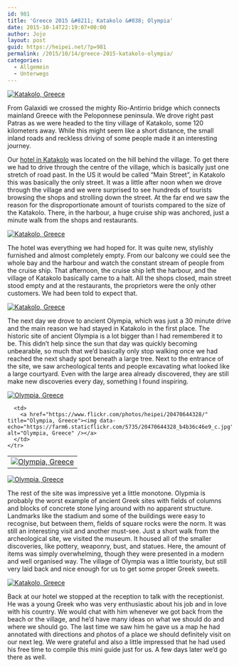 ```yaml
---
id: 981
title: 'Greece 2015 &#8211; Katakolo &#038; Olympia'
date: 2015-10-14T22:19:07+00:00
author: Jojo
layout: post
guid: https://heipei.net/?p=981
permalink: /2015/10/14/greece-2015-katakolo-olympia/
categories:
  - Allgemein
  - Unterwegs
---
```

<div class="img aligncenter">
  <a href="https://www.flickr.com/photos/heipei/20440470740/" title="Katakolo, Greece"><img data-echo="https://farm6.staticflickr.com/5740/20440470740_698a5373e9_b.jpg" alt="Katakolo, Greece" /></a>
</div>

From Galaxidi we crossed the mighty Rio-Antirrio bridge which connects mainland Greece with the Peloponnese peninsula. We drove right past Patras as we were headed to the tiny village of Katakolo, some 120 kilometers away. While this might seem like a short distance, the small inland roads and reckless driving of some people made it an interesting journey.

Our [hotel in Katakolo](http://orizonteshotel.gr/en/location) was located on the hill behind the village. To get there we had to drive through the centre of the village, which is basically just one stretch of road past. In the US it would be called &#8220;Main Street&#8221;, in Katakolo this was basically the only street. It was a little after noon when we drove through the village and we were surprised to see hundreds of tourists browsing the shops and strolling down the street. At the far end we saw the reason for the disproportionate amount of tourists compared to the size of the Katakolo. There, in the harbour, a huge cruise ship was anchored, just a minute walk from the shops and restaurants.

<div class="img aligncenter">
  <a href="https://www.flickr.com/photos/heipei/20007552023/" title="Katakolo, Greece"><img data-echo="https://farm1.staticflickr.com/761/20007552023_2bcd83da33_b.jpg" alt="Katakolo, Greece" /></a>
</div>

The hotel was everything we had hoped for. It was quite new, stylishly furnished and almost completely empty. From our balcony we could see the whole bay and the harbour and watch the constant stream of people from the cruise ship. That afternoon, the cruise ship left the harbour, and the village of Katakolo basically came to a halt. All the shops closed, main street stood empty and at the restaurants, the proprietors were the only other customers. We had been told to expect that.

<div class="img aligncenter">
  <a href="https://www.flickr.com/photos/heipei/20574240850/" title="Katakolo, Greece"><img data-echo="https://farm6.staticflickr.com/5690/20574240850_5403bf34ba_b.jpg" alt="Katakolo, Greece" /></a>
</div>

The next day we drove to ancient Olympia, which was just a 30 minute drive and the main reason we had stayed in Katakolo in the first place. The historic site of ancient Olympia is a lot bigger than I had remembered it to be. This didn&#8217;t help since the sun that day was quickly becoming unbearable, so much that we&#8217;d basically only stop walking once we had reached the next shady spot beneath a large tree. Next to the entrance of the site, we saw archeological tents and people excavating what looked like a large courtyard. Even with the large area already discovered, they are still make new discoveries every day, something I found inspiring.

<div class="img aligncenter">
  <div>
    <a href="https://www.flickr.com/photos/heipei/20674635642/" title="Olympia, Greece"><img data-echo="https://farm1.staticflickr.com/706/20674635642_ce8738d81a_b.jpg" alt="Olympia, Greece" /></a>
  </div>
  
  <table>
    <tr>
      <td>
        <a href="https://www.flickr.com/photos/heipei/20062906703/" title="Olympia, Greece"><img data-echo="https://farm1.staticflickr.com/609/20062906703_368ae2d513_c.jpg"  alt="Olympia, Greece" /></a>
      </td>
      
      <td>
        <a href="https://www.flickr.com/photos/heipei/20470644328/" title="Olympia, Greece"><img data-echo="https://farm6.staticflickr.com/5735/20470644328_b4b36c46e9_c.jpg" alt="Olympia, Greece" /></a>
      </td>
    </tr>
  </table>
  
  <div>
    <a href="https://www.flickr.com/photos/heipei/20657595626/" title="Olympia, Greece"><img data-echo="https://farm1.staticflickr.com/595/20657595626_98341fdd18_b.jpg" alt="Olympia, Greece" /></a>
  </div>
</div>

The rest of the site was impressive yet a little monotone. Olypmia is probably the worst example of ancient Greek sites with fields of columns and blocks of concrete stone lying around with no apparent structure. Landmarks like the stadium and some of the buildings were easy to recognise, but between them, fields of square rocks were the norm. It was still an interesting visit and another must-see. Just a short walk from the archeological site, we visited the museum. It housed all of the smaller discoveries, like pottery, weaponry, bust, and statues. Here, the amount of items was simply overwhelming, though they were presented in a modern and well organised way. The village of Olympia was a little touristy, but still very laid back and nice enough for us to get some proper Greek sweets.

<div class="img aligncenter">
  <a href="https://www.flickr.com/photos/heipei/20139632394/" title="Katakolo, Greece"><img data-echo="https://farm1.staticflickr.com/713/20139632394_b79709302e_b.jpg" alt="Katakolo, Greece" /></a>
</div>

Back at our hotel we stopped at the reception to talk with the receptionist. He was a young Greek who was very enthusiastic about his job and in love with his country. We would chat with him whenever we got back from the beach or the village, and he&#8217;d have many ideas on what we should do and where we should go. The last time we saw him he gave us a map he had annotated with directions and photos of a place we should definitely visit on our next leg. We were grateful and also a little impressed that he had used his free time to compile this mini guide just for us. A few days later we&#8217;d go there as well.
